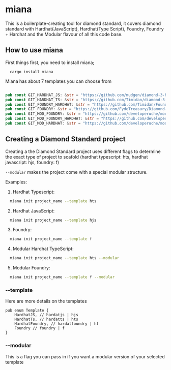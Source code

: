 # miana
This is a boilerplate-creating tool for diamond standard, it covers diamond standard with Hardhat(JavaScript), Hardhat(Type Script), Foundry, Foundry + Hardhat and the Modular flavour of all this code base. 

## How to use miana 
First things first, you need to install miana;

```
  cargo install miana
```

Miana has about 7 templates you can choose from 

```rust

pub const GIT_HARDHAT_JS: &str = "https://github.com/mudgen/diamond-3-hardhat.git";
pub const GIT_HARDHAT_TS: &str = "https://github.com/Timidan/diamond-3-hardhat-typechain.git";
pub const GIT_FOUNDRY_HARDHAT: &str = "https://github.com/Timidan/Foundry-Hardhat-Diamonds.git";
pub const GIT_FOUNDRY: &str = "https://github.com/FydeTreasury/Diamond-Foundry.git";
pub const GIT_MOD_FOUNDRY: &str = "https://github.com/developeruche/modularized-diamond-structure-foundry";
pub const GIT_MOD_FOUNDRY_HARDHAT: &str = "https://github.com/developeruche/modularized-diamond-structure-foundry";
pub const GIT_MOD_HARDHAT: &str = "https://github.com/developeruche/modularized-diamond-stucture-hardhat";

```

## Creating a Diamond Standard project 
Creating a the Diamond Standard project uses different flags to determine the exact type of project to scafold (hardhat typescript: hts, hardhat javascript: hjs, foundry: f)

`--modular` makes the project come with a special modular structure.

Examples:

1. Hardhat Typescript:
```sh
  miana init project_name --template hts
```

2. Hardhat JavaScript:
```sh
  miana init project_name --template hjs
```

3. Foundry:
```sh
  miana init project_name --template f
```

4. Modular Hardhat TypeScript:
```sh
  miana init project_name --template hts --modular
```

5. Modular Foundry:
```sh
  miana init project_name --template f --modular
```

### --template 

Here are more details on the templates

```
pub enum Template {
    HardhatJS, // hardatjs | hjs
    HardhatTs, // hardatts | hts
    HardhatFoundry, // hardatfoundry | hf
    Foundry // foundry | f
}
```

### --modular 

This is a flag you can pass in if you want a modular version of your selected template 

